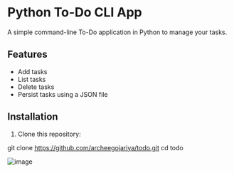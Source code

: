 # Python To-Do CLI App

A simple command-line To-Do application in Python to manage your tasks.

## Features
- Add tasks
- List tasks
- Delete tasks
- Persist tasks using a JSON file

## Installation
1. Clone this repository:

git clone https://github.com/archeegojariya/todo.git
cd todo


![image](https://github.com/user-attachments/assets/9a29caf8-a166-46e9-8a21-2d040c82d1c3)
